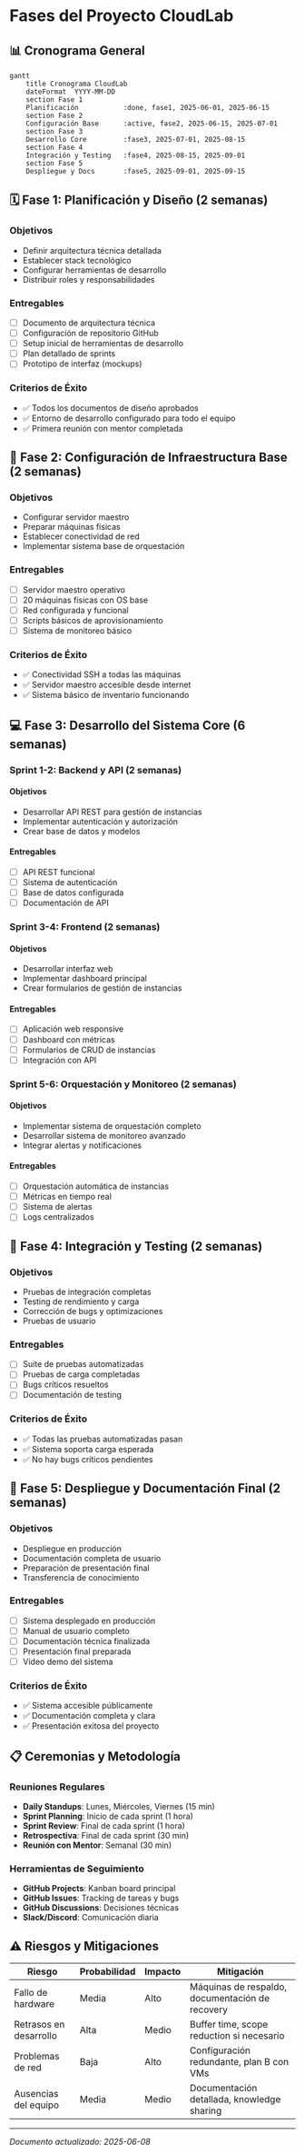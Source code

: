 # Fases del Proyecto CloudLab

## 📊 Cronograma General

```mermaid
gantt
    title Cronograma CloudLab
    dateFormat  YYYY-MM-DD
    section Fase 1
    Planificación           :done, fase1, 2025-06-01, 2025-06-15
    section Fase 2
    Configuración Base      :active, fase2, 2025-06-15, 2025-07-01
    section Fase 3
    Desarrollo Core         :fase3, 2025-07-01, 2025-08-15
    section Fase 4
    Integración y Testing   :fase4, 2025-08-15, 2025-09-01
    section Fase 5
    Despliegue y Docs       :fase5, 2025-09-01, 2025-09-15
```

## 🗓️ Fase 1: Planificación y Diseño (2 semanas)

### Objetivos
- Definir arquitectura técnica detallada
- Establecer stack tecnológico
- Configurar herramientas de desarrollo
- Distribuir roles y responsabilidades

### Entregables
- [ ] Documento de arquitectura técnica
- [ ] Configuración de repositorio GitHub
- [ ] Setup inicial de herramientas de desarrollo
- [ ] Plan detallado de sprints
- [ ] Prototipo de interfaz (mockups)

### Criterios de Éxito
- ✅ Todos los documentos de diseño aprobados
- ✅ Entorno de desarrollo configurado para todo el equipo
- ✅ Primera reunión con mentor completada

## 🔧 Fase 2: Configuración de Infraestructura Base (2 semanas)

### Objetivos
- Configurar servidor maestro
- Preparar máquinas físicas
- Establecer conectividad de red
- Implementar sistema base de orquestación

### Entregables
- [ ] Servidor maestro operativo
- [ ] 20 máquinas físicas con OS base
- [ ] Red configurada y funcional
- [ ] Scripts básicos de aprovisionamiento
- [ ] Sistema de monitoreo básico

### Criterios de Éxito
- ✅ Conectividad SSH a todas las máquinas
- ✅ Servidor maestro accesible desde internet
- ✅ Sistema básico de inventario funcionando

## 💻 Fase 3: Desarrollo del Sistema Core (6 semanas)

### Sprint 1-2: Backend y API (2 semanas)
#### Objetivos
- Desarrollar API REST para gestión de instancias
- Implementar autenticación y autorización
- Crear base de datos y modelos

#### Entregables
- [ ] API REST funcional
- [ ] Sistema de autenticación
- [ ] Base de datos configurada
- [ ] Documentación de API

### Sprint 3-4: Frontend (2 semanas)
#### Objetivos
- Desarrollar interfaz web
- Implementar dashboard principal
- Crear formularios de gestión de instancias

#### Entregables
- [ ] Aplicación web responsive
- [ ] Dashboard con métricas
- [ ] Formularios de CRUD de instancias
- [ ] Integración con API

### Sprint 5-6: Orquestación y Monitoreo (2 semanas)
#### Objetivos
- Implementar sistema de orquestación completo
- Desarrollar sistema de monitoreo avanzado
- Integrar alertas y notificaciones

#### Entregables
- [ ] Orquestación automática de instancias
- [ ] Métricas en tiempo real
- [ ] Sistema de alertas
- [ ] Logs centralizados

## 🧪 Fase 4: Integración y Testing (2 semanas)

### Objetivos
- Pruebas de integración completas
- Testing de rendimiento y carga
- Corrección de bugs y optimizaciones
- Pruebas de usuario

### Entregables
- [ ] Suite de pruebas automatizadas
- [ ] Pruebas de carga completadas
- [ ] Bugs críticos resueltos
- [ ] Documentación de testing

### Criterios de Éxito
- ✅ Todas las pruebas automatizadas pasan
- ✅ Sistema soporta carga esperada
- ✅ No hay bugs críticos pendientes

## 🚀 Fase 5: Despliegue y Documentación Final (2 semanas)

### Objetivos
- Despliegue en producción
- Documentación completa de usuario
- Preparación de presentación final
- Transferencia de conocimiento

### Entregables
- [ ] Sistema desplegado en producción
- [ ] Manual de usuario completo
- [ ] Documentación técnica finalizada
- [ ] Presentación final preparada
- [ ] Video demo del sistema

### Criterios de Éxito
- ✅ Sistema accesible públicamente
- ✅ Documentación completa y clara
- ✅ Presentación exitosa del proyecto

## 📋 Ceremonias y Metodología

### Reuniones Regulares
- **Daily Standups**: Lunes, Miércoles, Viernes (15 min)
- **Sprint Planning**: Inicio de cada sprint (1 hora)
- **Sprint Review**: Final de cada sprint (1 hora)
- **Retrospectiva**: Final de cada sprint (30 min)
- **Reunión con Mentor**: Semanal (30 min)

### Herramientas de Seguimiento
- **GitHub Projects**: Kanban board principal
- **GitHub Issues**: Tracking de tareas y bugs
- **GitHub Discussions**: Decisiones técnicas
- **Slack/Discord**: Comunicación diaria

## ⚠️ Riesgos y Mitigaciones

| Riesgo | Probabilidad | Impacto | Mitigación |
|--------|--------------|---------|------------|
| Fallo de hardware | Media | Alto | Máquinas de respaldo, documentación de recovery |
| Retrasos en desarrollo | Alta | Medio | Buffer time, scope reduction si necesario |
| Problemas de red | Baja | Alto | Configuración redundante, plan B con VMs |
| Ausencias del equipo | Media | Medio | Documentación detallada, knowledge sharing |

---
*Documento actualizado: 2025-06-08*
